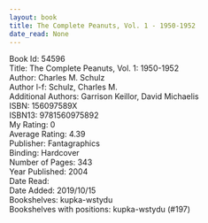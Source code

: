 ```yaml
---
layout: book
title: The Complete Peanuts, Vol. 1 - 1950-1952
date_read: None
---
```


Book Id: 54596<br />
Title: The Complete Peanuts, Vol. 1: 1950-1952<br />
Author: Charles M. Schulz<br />
Author l-f: Schulz, Charles M.<br />
Additional Authors: Garrison Keillor, David Michaelis<br />
ISBN: 156097589X<br />
ISBN13: 9781560975892<br />
My Rating: 0<br />
Average Rating: 4.39<br />
Publisher: Fantagraphics<br />
Binding: Hardcover<br />
Number of Pages: 343<br />
Year Published: 2004<br />
Date Read: <br />
Date Added: 2019/10/15<br />
Bookshelves: kupka-wstydu<br />
Bookshelves with positions: kupka-wstydu (#197)<br />

